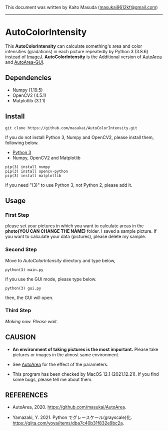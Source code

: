 This document was written by Kaito Masuda (masukai9612kf@gmail.com)

---

# AutoColorIntensity

This **AutoColorIntensity** can calculate something's area and color intensities (gradations) in each picture repeatedly by Python 3 (3.8.6) instead of [ImageJ](https://imagej.nih.gov/ij/).
**AutoColorIntensity** is the Additional version of [AutoArea](https://github.com/masukai/AutoArea) and [AutoArea-GUI](https://github.com/masukai/AutoArea-GUI).

## Dependencies

- Numpy (1.19.5)
- OpenCV2 (4.5.1)
- Matplotlib (3.1.1)

## Install

```
git clone https://github.com/masukai/AutoColorIntensity.git
```

If you do not install Python 3, Numpy and OpenCV2, please install them, following below.

- [Python 3](https://www.python.org/downloads/)
- Numpy, OpenCV2 and Matplotlib

```
pip(3) install numpy
pip(3) install opencv-python
pip(3) install matplotlib
```

If you need "(3)" to use Python 3, not Python 2, please add it.

## Usage

### First Step

please set your pictures in which you want to calculate areas in the **photo(YOU CAN CHANGE THE NAME)** folder.
I saved a sample picture. If you want to calculate your data (pictures), please delete my sample.

### Second Step

Move to _AutoColorIntensity_ directory and type below,

```
python(3) main.py
```

If you use the GUI mode, please type below.

```
python(3) gui.py
```

then, the GUI will open.

### Third Step

_Making now. Please wait._

## CAUSION

- **An environment of taking pictures is the most important.**
  Please take pictures or images in the almost same environment.

- See [AutoArea](https://github.com/masukai/AutoArea) for the effect of the parameters.

- This program has been checked by MacOS 12.1 (2021.12.21).
  If you find some bugs, please tell me about them.

## REFERENCES

- AutoArea, 2020. https://github.com/masukai/AutoArea.

- Yamazaki, Y. 2021. Python でグレースケール(grayscale)化. https://qiita.com/yoya/items/dba7c40b31f832e9bc2a.
